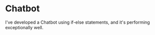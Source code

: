 # Chatbot
I've developed a Chatbot using if-else statements, and it's performing exceptionally well.
